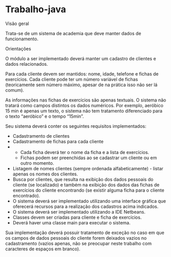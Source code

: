 # Trabalho-java

Visão geral


Trata-se de um sistema de academia que deve manter dados de funcionamento.


Orientações


O módulo a ser implementado deverá manter um cadastro de clientes e dados relacionados.


Para cada cliente devem ser mantidos: nome, idade, telefone e fichas de exercícios.
Cada cliente pode ter um número variável de fichas (teoricamente sem número máximo, apesar de na prática isso não ser lá comum).

As informações nas fichas de exercícios são apenas textuais. O sistema não tratará como campos distintos os dados numéricos. Por exemplo, aeróbico 15 min é apenas um texto, o sistema não tem tratamento diferenciado para o texto “aeróbico” e o tempo “15min”. 

Seu sistema deverá conter os seguintes requisitos implementados:
<ul>
    <li>Cadastramento de clientes</li>
    <li>Cadastramento de fichas para cada cliente</li>
    <li>
    <ul>
        <li>Cada ficha deverá ter o nome da ficha e a lista de exercícios.</li>
        <li>Fichas podem ser preenchidas ao se cadastrar um cliente ou em outro momento.</li>
    </ul>
    </li>
    <li>Listagem de nomes clientes (sempre ordenada alfabeticamente) - listar apenas os nomes dos clientes.</li>
    <li>Busca por clientes, que resulta na exibição dos dados pessoais do cliente (se localizado) e também na exibição dos dados das fichas de exercícios do cliente encontrando (se existir alguma ficha para o cliente encontrado).</li>
    <li>O sistema deverá ser implementado utilizando uma interface gráfica que oferecerá recursos para a realização dos cadastros acima indicados.</li>
    <li>O sistema deverá ser implementado utilizando a IDE Netbeans.</li>
    <li>Classes devem ser criadas para cliente e ficha de exercícios.</li>
    <li>Deverá haver uma classe main para executar o sistema.</li>
</ul>

Sua implementação deverá possuir tratamento de exceção no caso em que os campos de dados pessoais do cliente forem deixados vazios no cadastramento (vazios apenas, não se preocupar neste trabalho com caracteres de espaços em branco).


